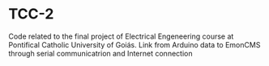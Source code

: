# TCC-2
Code related to the final project of Electrical Engeneering course at Pontifical Catholic University of Goiás. Link from Arduino data to EmonCMS through serial communicatrion and Internet connection

